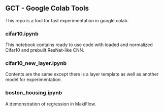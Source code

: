 ## GCT - Google Colab Tools

This repo is a tool for fast experimentation in google colab.

### cifar10.ipynb

This notebook contains ready to use code with loaded and normalized Cifar10 and prebuilt ResNet-like CNN.

### cifar10_new_layer.ipynb

Contents are the same except there is a layer template as well as another model for experimentation.

### boston_housing.ipynb

A demonstration of regression in MakiFlow.
